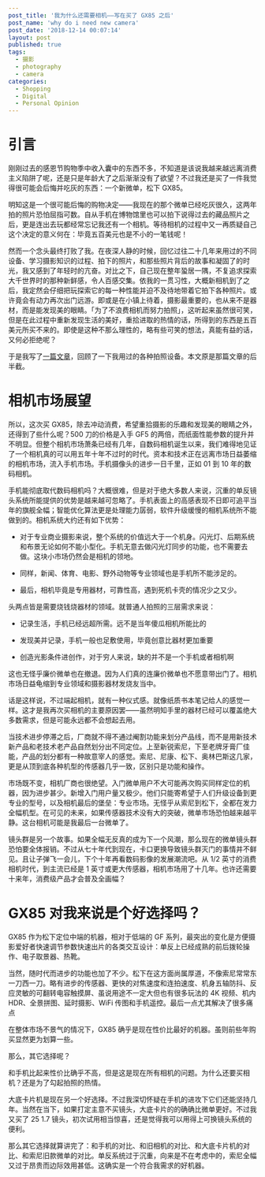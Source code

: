 ```yaml
---
post_title: '我为什么还需要相机——写在买了 GX85 之后'
post_name: 'why do i need new camera'
post_date: '2018-12-14 00:07:14'
layout: post
published: true
tags: 
  - 摄影
  - photography
  - camera
categories:
  - Shopping
  - Digital
  - Personal Opinion
---
```


# 引言

刚刚过去的感恩节购物季中收入囊中的东西不多，不知道是该说我越来越远离消费主义陷阱了呢，还是只是年龄大了之后渐渐没有了欲望？不过我还是买了一件我觉得很可能会后悔并吃灰的东西：一个新微单，松下 GX85。

明知这是一个很可能后悔的购物决定——我现在的那个微单已经吃灰很久，这两年拍的照片恐怕屈指可数。自从手机在博物馆里也可以拍下说得过去的藏品照片之后，更是连出去玩都经常忘记我还有一个相机。等待相机的过程中又一再质疑自己这个决定的意义何在：毕竟五百美元也是不小的一笔钱呢！

然而一个念头最终打败了我。在夜深人静的时候，回忆过往二十几年来用过的不同设备、学习摄影知识的过程、拍下的照片，和那些照片背后的故事和凝固了的时光，我又感到了年轻时的亢奋。对比之下，自己现在整年蛩居一隅，不复追求探索大千世界时的那种新鲜感，令人百感交集。依我的一贯习性，大概新相机到了之后，我定然会仔细把玩探索它的每一种性能并迫不及待地带着它拍下各种照片。或许竟会有动力再次出门远游。即或是在小镇上待着，摄影最重要的，也从来不是器材，而是能发现美的眼睛。「为了不浪费相机而努力拍照」，这听起来虽然很可笑，但是在此过程中重新发现生活的美好，重拾进取的热情的话，所得到的东西是五百美元所买不来的。即使是这种不那么理性的，略有些可笑的想法，真能有益的话，又何必拒绝呢？

于是我写了[一篇文章](https://blog.wangxuan.name/2020/04/30/my-stories-of-cameras/)，回顾了一下我用过的各种拍照设备。本文原是那篇文章的后半截。

# 相机市场展望

所以，这次买 GX85，除去冲动消费，希望重拾摄影的乐趣和发现美的眼睛之外，还得到了些什么呢？500 刀的价格是入手 GF5 的两倍，而纸面性能参数的提升并不明显。但整个相机市场萧条已经有几年，自数码相机诞生以来，我们难得地见证了一个相机真的可以用五年十年不过时的时代。资本和技术正在远离市场日益萎缩的相机市场，流入手机市场。手机摄像头的进步一日千里，正如 01 到 10 年的数码相机。

手机能彻底取代数码相机吗？大概很难，但是对于绝大多数人来说，沉重的单反镜头系统所能提供的优势是越来越可忽略了。手机表面上的高感表现不日即可追平当年的旗舰全幅；智能优化算法更是处理能力孱弱，软件升级缓慢的相机系统所不能做到的。相机系统大约还有如下优势：

-   对于专业商业摄影来说，整个系统的价值远大于一个机身。闪光灯、后期系统和布景无论如何不能小型化。手机无意去做闪光灯同步的功能，也不需要去做。这块小市场仍然会是相机的领地。

-   同样，新闻、体育、电影、野外动物等专业领域也是手机所不能涉足的。

-   最后，相机毕竟是专用器材，可靠性高，遇到死机卡壳的情况少之又少。

头两点皆是需要烧钱烧器材的领域。就普通人拍照的三层需求来说：

-   记录生活，手机已经远超所需。远不是当年傻瓜相机所能比的

-   发现美并记录，手机一般也足敷使用，毕竟创意比器材更加重要

-   创造光影条件进创作，对于穷人来说，缺的并不是一个手机或者相机啊

这也无怪乎廉价微单也在撤退。因为人们真的连廉价微单也不愿意带出门了。相机市场日益龟缩到专业领域和摄影器材发烧友当中。

话是这样说，不过端起相机，就有一种仪式感。就像纸质书本笔记给人的感觉一样。这才是我再次买相机的主要原因罢——虽然明知手里的器材已经可以覆盖绝大多数需求，但是可能永远都不会想起去用。

当技术进步停滞之后，厂商就不得不通过阉割功能来划分产品线，而不是用新技术新产品和老技术老产品自然划分出不同定位。上至新锐索尼，下至老牌牙膏厂佳能，产品的划分都有一种故意宰人的感觉。索尼、尼康、松下、奥林巴斯这几家，更是从顶到底各种机型的传感器几乎一致，区别只是功能和操作。

市场既不变，相机厂商也很绝望。入门微单用户不大可能再次购买同样定位的机器，因为进步甚少。新增入门用户量又极少。他们只能寄希望于人们升级设备到更专业的型号，以及相机最后的堡垒：专业市场。无怪乎从索尼到松下，全都在发力全幅机型。在可见的未来，如果传感器技术没有大的突破，微单市场恐怕越来越平静。这台相机可能是我最后一台微单了。

镜头群是另一个故事。如果全幅无反真的成为下一个风潮，那么现在的微单镜头群恐怕要全体报销。不过从七十年代到现在，卡口更换导致镜头群灭门的事情并不鲜见。且让子弹飞一会儿，下个十年再看数码影像的发展潮流吧。从 1/2 英寸的消费相机时代，到主流已经是 1 英寸或更大传感器，相机市场用了十几年。也许还需要十来年，消费级产品才会普及全画幅？

# GX85 对我来说是个好选择吗？

GX85 作为松下定位中端的机器，相对于低端的 GF 系列，最突出的变化是方便摄影爱好者快速调节参数快速出片的各类交互设计：单反上已经成熟的前后拨轮操作、电子取景器、热靴。

当然，随时代而进步的功能也加了不少。松下在这方面尚属厚道，不像索尼常常东一刀西一刀。略有进步的传感器、更快的对焦速度和连拍速度、机身五轴防抖、反应灵敏的可翻转电容触摸屏、虽说用途不一定大但也有很多玩法的 4K 视频、机内 HDR、全景拼图、延时摄影、WiFi 传图和手机遥控。最后一点尤其解决了很多痛点

在整体市场不景气的情况下，GX85 确乎是现在性价比最好的机器。虽则前些年购买显然更为划算一些。

那么，其它选择呢？

和手机比起来性价比确乎不高，但是这是现在所有相机的问题。为什么还要买相机？还是为了勾起拍照的热情。

大底卡片机是现在另一个好选择。不过我深切怀疑在手机的进攻下它们还能坚持几年。当然在当下，如果打定主意不买镜头，大底卡片的的确确比微单更好。不过我又买了 25 1.7 镜头，初次试用相当惊喜，还是觉得我可以用得上可换镜头系统的便利。

那么其它选择就算讲完了：和手机的对比、和旧相机的对比、和大底卡片机的对比、和索尼旧款微单的对比。单反系统过于沉重，向来是不在考虑中的，索尼全幅又过于昂贵而边际效用甚低。这确实是一个符合我需求的好机器。
